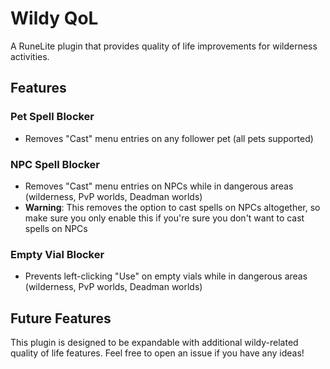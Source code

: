 # Wildy QoL

A RuneLite plugin that provides quality of life improvements for wilderness activities.

## Features

### Pet Spell Blocker
* Removes "Cast" menu entries on any follower pet (all pets supported)

### NPC Spell Blocker
* Removes "Cast" menu entries on NPCs while in dangerous areas (wilderness, PvP worlds, Deadman worlds)
* **Warning**: This removes the option to cast spells on NPCs altogether, so make sure you only enable this if you're sure you don't want to cast spells on NPCs

### Empty Vial Blocker
* Prevents left-clicking "Use" on empty vials while in dangerous areas (wilderness, PvP worlds, Deadman worlds)

## Future Features

This plugin is designed to be expandable with additional wildy-related quality of life features. Feel free to open an issue if you have any ideas!
